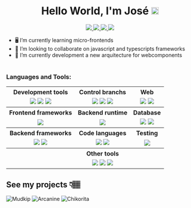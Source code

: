 <h1 align="center">Hello World, I'm José <img src="https://user-images.githubusercontent.com/1303154/88677602-1635ba80-d120-11ea-84d8-d263ba5fc3c0.gif" width="20px"  height="20px" alt="hi"></h1>

<p align="center">
   <a href="https://twitter.com/JoseEscobarBen">
      <img src="https://img.shields.io/badge/-@JoseEscobar-1ca0f1?style=flat&labelColor=1ca0f1&logo=twitter&logoColor=white&link=https://twitter.com/Ipenywis">
   </a>
   <a href="https://www.linkedin.com/in/joseescobarben/">
      <img src="https://img.shields.io/badge/-JoseEscobar-0e76a8?style=flat&labelColor=0e76a8&logo=linkedin&logoColor=white">
   </a>
   <a href="https://codepen.io/JoseEscobar/">
      <img src="https://img.shields.io/badge/CodePen-JoseEscobar-orange">
   </a>
   <a href="https://github.com/JoseEscobarBendezu">
      <img src="https://komarev.com/ghpvc/?username=JoseEscobarBendezu">
   </a>
</p>

- 🖥 I’m currently learning micro-frontends
- 🤘 I’m looking to collaborate on javascript and typescripts frameworks
- 🚀 I’m currently development a new arquitecture for webcomponents
<br></br>


### Languages and Tools:

<table align="center">
   <tr>
      <th>Development tools</th>
      <th>Control branchs</th>
      <th>Web</th>
   </tr>
      <td align="center">
         <img src="https://img.shields.io/badge/-Linux-090909?style=for-the-badge&logo=Linux&logoColor=FFFFFF" />
         <img src="https://img.shields.io/badge/-Vim-090909?style=for-the-badge&logo=vim" />
         <img src="https://img.shields.io/badge/-Nvim-090909?style=for-the-badge&logo=neovim" />
      </td>
      <td align="center">
          <img src="https://img.shields.io/badge/-Git-090909?style=for-the-badge&logo=git" />
          <img src="https://img.shields.io/badge/-Github-090909?style=for-the-badge&logo=github" />
          <img src="https://img.shields.io/badge/-Gitlab-090909?style=for-the-badge&logo=gitlab" />
      </td>
      <td align="center">
          <img src="https://img.shields.io/badge/-HTML5-090909?style=for-the-badge&logo=html5" />
          <img src="https://img.shields.io/badge/-Css3-090909?style=for-the-badge&logo=css3&logoColor=097CDB" />
      </td>
   <tr>
      <th>Frontend frameworks</th>
      <th>Backend runtime</th>
      <th>Database</th>
   </tr>
   <tr>
      <td align="center">
         <img src="https://img.shields.io/badge/-Vue-090909?style=for-the-badge&logo=vue.js" />
      </td>
      <td align="center">
         <img src="https://img.shields.io/badge/-Node.js-090909?style=for-the-badge&logo=node.js" />
      </td>
      <td align="center">
         <img src="https://img.shields.io/badge/-Postgresql-090909?style=for-the-badge&logo=postgresql&logoColor=FFFFFF" />
         <img src="https://img.shields.io/badge/-MongoDB-090909?style=for-the-badge&logo=mongodb" />
      </td>
   </tr>
   <tr>
      <th>Backend frameworks</th>
      <th>Code languages</th>
      <th>Testing</th>
   </tr>
   <tr>
      <td align="center">
         <img src="https://img.shields.io/badge/-Express-090909?style=for-the-badge&logo=express" />
         <img src="https://img.shields.io/badge/-Nestjs-090909?style=for-the-badge&logo=nestjs&logoColor=F05032" />
      </td>
      <td align="center">
         <img src="https://img.shields.io/badge/-JavaScript-090909?style=for-the-badge&logo=JavaScript&logoColor=E9D54Db" />
         <img src="https://img.shields.io/badge/-Typescript-090909?style=for-the-badge&logo=typescript" />
      </td>
      <td align="center">
         <img src="https://img.shields.io/badge/-Jest-090909?style=for-the-badge&logo=jest" />
      </td>
   </tr>
   <tr>
      <th></th>
      <th>Other tools</th>
      <th></th>
   </tr>
   <tr>
      <td align="center"></td>
      <td align="center">
         <img src="https://img.shields.io/badge/-Lunacy-090909?style=for-the-badge&logo=lunacy" />
         <img src="https://img.shields.io/badge/-Figma-090909?style=for-the-badge&logo=figma" />
         <img src="https://img.shields.io/badge/-DigitalOcean-090909?style=for-the-badge&logo=digitalocean" />
      </td>
      <td align="center"></td>
   </tr>
</table>

<!---

[![Twitter Badge](https://img.shields.io/badge/-@JoseEscobar-1ca0f1?style=flat&labelColor=1ca0f1&logo=twitter&logoColor=white&link=https://twitter.com/Ipenywis)](https://twitter.com/JoseEscobarBen) 
[![Linkedin Badge](https://img.shields.io/badge/-JoseEscobar-0e76a8?style=flat&labelColor=0e76a8&logo=linkedin&logoColor=white)](https://www.linkedin.com/in/joseescobarben/)
[![](https://img.shields.io/badge/CodePen-JoseEscobar-orange)](https://codepen.io/JoseEscobar/)


![Linux](https://img.shields.io/badge/-Linux-090909?style=for-the-badge&logo=Linux&logoColor=FFFFFF)
![VIM](https://img.shields.io/badge/-Vim-090909?style=for-the-badge&logo=vim)
![NVIM](https://img.shields.io/badge/-Nvim-090909?style=for-the-badge&logo=neovim)

![Git](https://img.shields.io/badge/-Git-090909?style=for-the-badge&logo=git)
![GitHub](https://img.shields.io/badge/-Github-090909?style=for-the-badge&logo=github)


![HTML](https://img.shields.io/badge/-HTML5-090909?style=for-the-badge&logo=html5)
![CSS3](https://img.shields.io/badge/-Css3-090909?style=for-the-badge&logo=css3&logoColor=097CDB)
![JavaScript](https://img.shields.io/badge/-JavaScript-090909?style=for-the-badge&logo=JavaScript&logoColor=E9D54D)
![Vue](https://img.shields.io/badge/-Vue-090909?style=for-the-badge&logo=vue.js)

![Node](https://img.shields.io/badge/-Node.js-090909?style=for-the-badge&logo=node.js)
![Typescript](https://img.shields.io/badge/-Typescript-090909?style=for-the-badge&logo=typescript)

![C++](https://img.shields.io/badge/-C++-090909?style=for-the-badge&logo=C%2b%2b&logoColor=6296CC)

![Postgresql](https://img.shields.io/badge/-Postgresql-090909?style=for-the-badge&logo=postgresql&logoColor=FFFFFF)
![MongoDB](https://img.shields.io/badge/-MongoDB-090909?style=for-the-badge&logo=mongodb)

![Figma](https://img.shields.io/badge/-Figma-090909?style=for-the-badge&logo=figma&logoColor=FFFFFF)
![DigitalOcean](https://img.shields.io/badge/-DigitalOcean-090909?style=for-the-badge&logo=digitalocean)



<details>
  <summary>:zap: GitHub Stats</summary>
  <img src="https://github-readme-stats.vercel.app/api?username=JoseEscobarBendezu&show_icons=true&theme=gruvbox&count_private=true&hide=contribs,prs)" alt="JoseEscobarBendezu :: Stats" />
</details>

<p><img src="https://github-readme-stats.vercel.app/api/top-langs/?username=JoseEscobarBendezu&langs_count=10&theme=tokyonight&layout=compact" alt="JoseEscobarBendezu :: Top Langs" /></p>
--->

## See my projects 👇🏽

![Mudkip](https://img.pokemondb.net/sprites/black-white/anim/normal/mudkip.gif)
![Arcanine](https://img.pokemondb.net/sprites/black-white/anim/normal/arcanine.gif)
![Chikorita](https://img.pokemondb.net/sprites/black-white/anim/normal/chikorita.gif)
